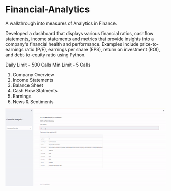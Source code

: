 # Financial-Analytics
A walkthrough into measures of Analytics in Finance. 

Developed a dashboard that displays various financial ratios, cashflow statements, income statements and metrics that provide insights into a company's financial health and performance. Examples include price-to-earnings ratio (P/E), earnings per share (EPS), return on investment (ROI), and debt-to-equity ratio using Python.

Daily Limit - 500 Calls
Min Limit - 5 Calls

1. Company Overview
2. Income Statements
3. Balance Sheet
4. Cash Flow Statments
5. Earnings
6. News & Sentiments

![](/Images/financial_analytics_working.gif)
